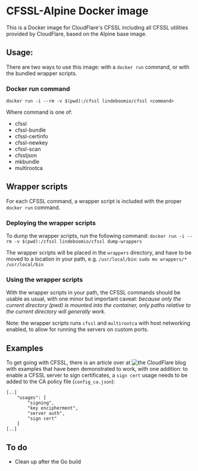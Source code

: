 # CFSSL-Alpine Docker image
This is a Docker image for CloudFlare's CFSSL including all CFSSL utilities provided by CloudFlare, based on the Alpine base image.

## Usage:
There are two ways to use this image: with a `docker run` command, or with the bundled wrapper scripts.

### Docker run command
`docker run -i --rm -v $(pwd):/cfssl lindeboomio/cfssl <command>`

Where command is one of:
- cfssl
- cfssl-bundle
- cfssl-certinfo
- cfssl-newkey
- cfssl-scan
- cfssljson
- mkbundle
- multirootca

## Wrapper scripts
For each CFSSL command, a wrapper script is included with the proper `docker run` command.

### Deploying the wrapper scripts
To dump the wrapper scripts, run the following command:
`docker run -i --rm -v $(pwd):/cfssl lindeboomio/cfssl dump-wrappers`

The wrapper scripts will be placed in the `wrappers` directory, and have to be moved to a location in your path, e.g. `/usr/local/bin`:
`sudo mv wrappers/* /usr/local/bin`

### Using the wrapper scripts
With the wrapper scripts in your path, the CFSSL commands should be usable as usual, with one minor but important caveat: _because only the current directory (pwd) is mounted into the container, only paths relative to the current directory will generally work_.

Note: the wrapper scripts runs `cfssl` and `multirootca` with host networking enabled, to allow for running the servers on custom ports.

## Examples
To get going with CFSSL, there is an article over at ![the CloudFlare blog](https://blog.cloudflare.com/how-to-build-your-own-public-key-infrastructure/) with examples that have been demonstrated to work, with one addition: to enable a CFSSL server to sign certificates, a `sign cert` usage needs to be added to the CA policy file (`config_ca.json`):

```
[..]
    "usages": [
        "signing",
        "key encipherment",
        "server auth",
        "sign cert"
    ]
[..]
```

## To do
- Clean up after the Go build
